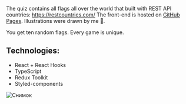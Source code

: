 The quiz contains all flags all over the world that built with REST API countries: https://restcountries.com/
The front-end is hosted on [GitHub Pages](https://wild-dino.github.io/country-flags-quiz/). Illustrations were drawn by me 🙂.

You get ten random flags. Every game is unique. 

## Technologies:
- React + React Hooks
- TypeScript
- Redux Toolkit
- Styled-components


![Снимок](https://user-images.githubusercontent.com/75693419/183411452-39db53cb-b66d-4e6e-a99c-263d59256257.JPG)

